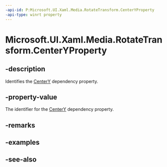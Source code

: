 ```yaml
---
-api-id: P:Microsoft.UI.Xaml.Media.RotateTransform.CenterYProperty
-api-type: winrt property
---
```


<!-- Property syntax
public Windows.UI.Xaml.DependencyProperty CenterYProperty { get; }
-->

# Microsoft.UI.Xaml.Media.RotateTransform.CenterYProperty

## -description
Identifies the [CenterY](rotatetransform_centery.md) dependency property.

## -property-value
The identifier for the [CenterY](rotatetransform_centery.md) dependency property.

## -remarks

## -examples

## -see-also
